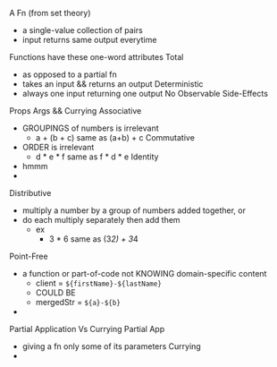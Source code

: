 A Fn (from set theory)
- a single-value collection of pairs
- input returns same output everytime


Functions have these one-word attributes
Total
- as opposed to a partial fn
- takes an input && returns an output
Deterministic
- always one input returning one output
No Observable Side-Effects


Props Args && Currying
Associative
- GROUPINGS of numbers is irrelevant
    - a + (b + c) same as (a+b) + c
Commutative
- ORDER is irrelevant
    - d * e * f same as f * d * e
Identity
- hmmm
- 
Distributive
* multiply a number by a group of numbers added together, or
* do each multiply separately then add them
    * ex 
        * 3 * 6 same as (3*2) + 3*4



Point-Free
- a function or part-of-code not KNOWING domain-specific content
    - client = `${firstName}-${lastName}`
    - COULD BE
    - mergedStr = `${a}-${b}`
- 



Partial Application Vs Currying
Partial App
- giving a fn only some of its parameters
Currying
- 
